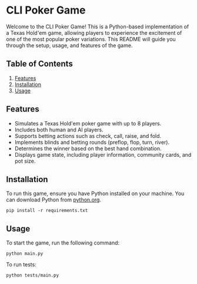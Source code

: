 # CLI Poker Game

Welcome to the CLI Poker Game! This is a Python-based implementation of a Texas Hold'em game, allowing players to experience the excitement of one of the most popular poker variations. This README will guide you through the setup, usage, and features of the game.

## Table of Contents

1. [Features](#features)
2. [Installation](#installation)
3. [Usage](#usage)
## Features

- Simulates a Texas Hold'em poker game with up to 8 players.
- Includes both human and AI players.
- Supports betting actions such as check, call, raise, and fold.
- Implements blinds and betting rounds (preflop, flop, turn, river).
- Determines the winner based on the best hand combination.
- Displays game state, including player information, community cards, and pot size.

## Installation

To run this game, ensure you have Python installed on your machine. You can download Python from [python.org](https://www.python.org/).

```pip install -r requirements.txt```

## Usage
To start the game, run the following command:

```python main.py```

To run tests:

```python tests/main.py```



